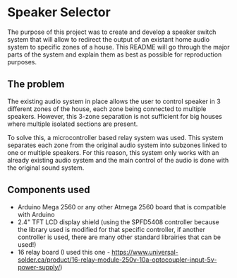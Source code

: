 # Speaker Selector

The purpose of this project was to create and develop a speaker switch system that will allow to redirect the output of an existant home audio system to specific zones of a house. 
This README will go through the major parts of the system and explain them as best as possible for reproduction purposes.

## The problem
The existing audio system in place allows the user to control speaker in 3 different zones of the house, each zone being connected to multiple speakers. However, this 3-zone separation is not sufficient for big houses where multiple isolated sections are present. 

To solve this, a microcontroller based relay system was used. This system separates each zone from the original audio system into subzones linked to one or multiple speakers. For this reason, this system only works with an already existing audio system and the main control of the audio is done with the original sound system.

## Components used
  - Arduino Mega 2560 or any other Atmega 2560 board that is compatible with Arduino
  - 2.4" TFT LCD display shield (using the SPFD5408 controller because the library used is modified for that specific controller, if another controller is used, there are many other standard librairies that can be used!)
  - 16 relay board (I used this one - https://www.universal-solder.ca/product/16-relay-module-250v-10a-optocoupler-input-5v-power-supply/)
 
 
